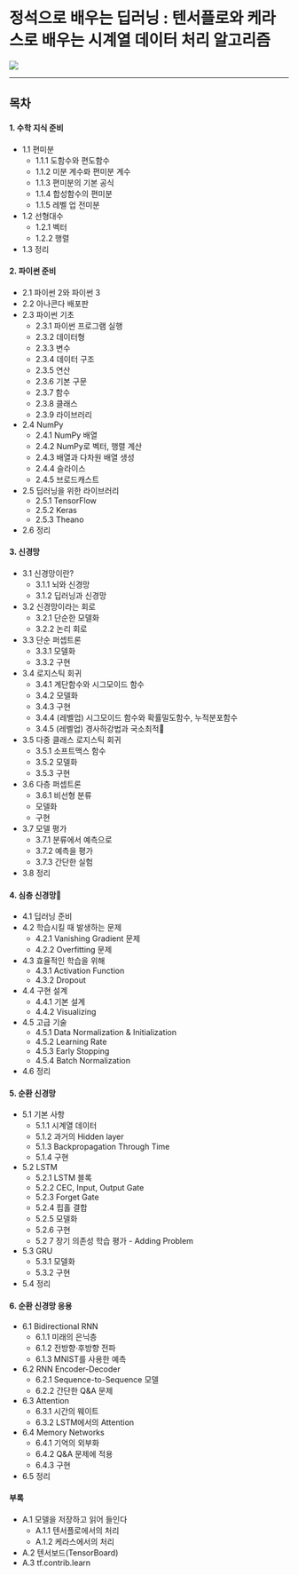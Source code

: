 # **정석으로 배우는 딥러닝** : 텐서플로와 케라스로 배우는 시계열 데이터 처리 알고리즘

<img src='http://developerfarm.cdn1.cafe24.com/cover/s/9791158390822.jpg'>

---

## 목차

#### 1. 수학 지식 준비
- 1.1 편미분
  - 1.1.1 도함수와 편도함수
  - 1.1.2 미분 계수롸 편미분 계수
  - 1.1.3 편미분의 기본 공식
  - 1.1.4 합성함수의 편미분
  - 1.1.5 레벨 업 전미분
- 1.2 선형대수
  - 1.2.1 벡터
  - 1.2.2 행렬
- 1.3 정리

#### 2. 파이썬 준비
- 2.1 파이썬 2와 파이썬 3
- 2.2 아나콘다 배포판
- 2.3 파이썬 기초
  - 2.3.1 파이썬 프로그램 실행
  - 2.3.2 데이터형
  - 2.3.3 변수
  - 2.3.4 데이터 구조
  - 2.3.5 연산
  - 2.3.6 기본 구문
  - 2.3.7 함수
  - 2.3.8 클래스
  - 2.3.9 라이브러리
- 2.4 NumPy
  - 2.4.1 NumPy 배열
  - 2.4.2 NumPy로 벡터, 행렬 계산
  - 2.4.3 배열과 다차원 배열 생성
  - 2.4.4 슬라이스
  - 2.4.5 브로드캐스트
- 2.5 딥러닝을 위한 라이브러리
  - 2.5.1 TensorFlow
  - 2.5.2 Keras
  - 2.5.3 Theano
- 2.6 정리

#### 3. 신경망
- 3.1 신경망이란?
  - 3.1.1 뇌와 신경망
  - 3.1.2 딥러닝과 신경망
- 3.2 신경망이라는 회로
  - 3.2.1 단순한 모델화
  - 3.2.2 논리 회로
- 3.3 단순 퍼셉트론
  - 3.3.1 모델화
  - 3.3.2 구현
- 3.4 로지스틱 회귀
  - 3.4.1 계단함수와 시그모이드 함수
  - 3.4.2 모델화
  - 3.4.3 구현
  - 3.4.4 (레벨업) 시그모이드 함수와 확률밀도함수, 누적분포함수
  - 3.4.5 (레벨업) 경사하강법과 국소최적
- 3.5 다중 클래스 로지스틱 회귀
  - 3.5.1 소프트맥스 함수
  - 3.5.2 모델화
  - 3.5.3 구현
- 3.6 다층 퍼셉트론
  - 3.6.1 비선형 분류
  - 모델화
  - 구현
- 3.7 모델 평가
  - 3.7.1 분류에서 예측으로
  - 3.7.2 예측을 평가
  - 3.7.3 간단한 실험
- 3.8 정리

#### 4. 심층 신경망
- 4.1 딥러닝 준비
- 4.2 학습시킬 때 발생하는 문제
  - 4.2.1 Vanishing Gradient 문제
  - 4.2.2 Overfitting 문제
- 4.3 효율적인 학습을 위해
  - 4.3.1 Activation Function
  - 4.3.2 Dropout
- 4.4 구현 설계
  - 4.4.1 기본 설계
  - 4.4.2 Visualizing
- 4.5 고급 기술
  - 4.5.1 Data Normalization & Initialization
  - 4.5.2 Learning Rate
  - 4.5.3 Early Stopping
  - 4.5.4 Batch Normalization
- 4.6 정리

#### 5. 순환 신경망
- 5.1 기본 사항
  - 5.1.1 시계열 데이터
  - 5.1.2 과거의 Hidden layer
  - 5.1.3 Backpropagation Through Time
  - 5.1.4 구현
- 5.2 LSTM
  - 5.2.1 LSTM 블록
  - 5.2.2 CEC, Input, Output Gate
  - 5.2.3 Forget Gate
  - 5.2.4 핍홀 결합
  - 5.2.5 모델화
  - 5.2.6 구현
  - 5.2 7 장기 의존성 학습 평가 - Adding Problem
- 5.3 GRU
  - 5.3.1 모델화
  - 5.3.2 구현
- 5.4 정리

#### 6. 순환 신경망 응용
- 6.1 Bidirectional RNN
  - 6.1.1 미래의 은닉층
  - 6.1.2 전방향·후방향 전파
  - 6.1.3 MNIST를 사용한 예측
- 6.2 RNN Encoder-Decoder
  - 6.2.1 Sequence-to-Sequence 모델
  - 6.2.2 간단한 Q&A 문제
- 6.3 Attention
  - 6.3.1 시간의 웨이트
  - 6.3.2 LSTM에서의 Attention
- 6.4 Memory Networks
  - 6.4.1 기억의 외부화
  - 6.4.2 Q&A 문제에 적용
  - 6.4.3 구현
- 6.5 정리

#### 부록
- A.1 모델을 저장하고 읽어 들인다
  - A.1.1 텐서플로에서의 처리
  - A.1.2 케라스에서의 처리
- A.2 텐서보드(TensorBoard)
- A.3 tf.contrib.learn
